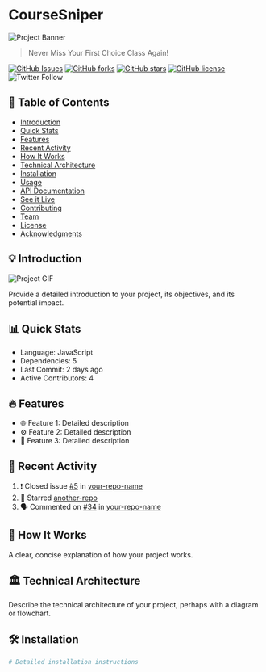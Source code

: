 # CourseSniper

![Project Banner](https://your-image-url.com/project-banner.gif)

> Never Miss Your First Choice Class Again!

[![GitHub Issues](https://img.shields.io/github/issues/kyrollos2/CourseSniper.svg?style=flat-square)](https://github.com/kyrollos2/CourseSniper/network)
[![GitHub forks](https://img.shields.io/github/forks/kyrollos2/CourseSniper.svg?style=flat-square)](https://github.com/kyrollos2/CourseSniper/network)
[![GitHub stars](https://img.shields.io/github/stars/kyrollos2/CourseSniper.svg?style=flat-square)](https://github.com/kyrollos2/CourseSniper/stargazers)
[![GitHub license](https://img.shields.io/github/license/kyrollos2/CourseSniper.svg?style=flat-square)](https://github.com/kyrollos2/CourseSniper/blob/master/LICENSE)
![Twitter Follow](https://img.shields.io/twitter/follow/your-twitter-handle.svg?style=social&label=Follow)

## 📖 Table of Contents

- [Introduction](#introduction)
- [Quick Stats](#quick-stats)
- [Features](#features)
- [Recent Activity](#recent-activity)
- [How It Works](#how-it-works)
- [Technical Architecture](#technical-architecture)
- [Installation](#installation)
- [Usage](#usage)
- [API Documentation](#api-documentation)
- [See it Live](#see-it-live)
- [Contributing](#contributing)
- [Team](#team)
- [License](#license)
- [Acknowledgments](#acknowledgments)

## 💡 Introduction

![Project GIF](https://your-gif-url.com/project-demo.gif)

Provide a detailed introduction to your project, its objectives, and its potential impact.

## 📊 Quick Stats

- Language: JavaScript
- Dependencies: 5
- Last Commit: 2 days ago
- Active Contributors: 4

## 🔥 Features

- 🌐 Feature 1: Detailed description
- ⚙️ Feature 2: Detailed description
- 🎨 Feature 3: Detailed description

## 🔄 Recent Activity

<!--RECENT_ACTIVITY:start-->
1. ❗️ Closed issue [#5](LINK_TO_ISSUE) in [your-repo-name](LINK_TO_REPO)
2. 🌟 Starred [another-repo](LINK_TO_OTHER_REPO)
3. 🗣️ Commented on [#34](LINK_TO_COMMENT) in [your-repo-name](LINK_TO_REPO)
<!--RECENT_ACTIVITY:end-->

## 🧩 How It Works

A clear, concise explanation of how your project works.

## 🏛 Technical Architecture

Describe the technical architecture of your project, perhaps with a diagram or flowchart.

## 🛠 Installation

```bash
# Detailed installation instructions
